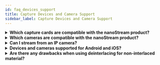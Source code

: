 ```yaml
---
id: faq_devices_support
title: Capture Devices and Camera Support
sidebar_label: Capture Devices and Camera Support
---
```


<details><summary><strong>Which capture cards are compatible with the nanoStream product?</strong></summary>

Basically every capture card should be compatible dependent on the driver architecture. `Blackmagic design cards` proved to be working well with our product.

>For Windows, the driver needs to be `DirectShow` compatible which is usually the case.

>For MacOS, either `AVFoundation` or `Quicktime` compatible drivers can be used.

!!! Todo: Please contact us for details and specific support. !! CONTACT LINK
</details>

<details><summary><strong>Which cameras are compatible with the nanoStream product?</strong></summary>

Basically every camera which has a compatible driver installed can be used.

There is a range of cameras which are tested in our lab and verified.

**Our recommendations**:
- Web cams: `Logitech` or `Microsoft`
- Studio based encoding `Blackmagic Decklink` and `Intensity Osprey`
</details>


<details><summary><strong>Can I stream from an IP camera?</strong></summary>

It depends, if the drivers for the IP camera supports `directshow`. For instance IP cameras from axis are supported.
We can also provide custom development for unsupported IP cameras.
</details>

<details><summary><strong>Devices and cameras supported for Android and iOS?</strong></summary>
#### Web Applications / nanoStream H5Live

**nanoStream H5Live Player**

nanoStream H5Live player is compatible to most HTML5 browsers, either based on - `ULL HLS` (Safari/iOS) - `MSE` (other browsers)

Known to work for H5Live plugin-free are `Chrome`, `Firefox`, `Safari`, `Edge` and `IE` 

For Windows 7 / IE there is a Flash player fallback

>Note: some builtin browsers, especially on Android, do not fully support HTML5. This might >affect builtin Samsung browsers. **We recommend using Chrome.**


**nanoStream Webcaster Broadcaster**

Most browsers supporting the latest HTML5 WebRTC standards should work. 
Apple introduced WebRTC support end 2017 for iOS/Safari, and the WebRTC standard is not fully finalized yet, so there might be specific issues on specific devices. Please contact us for details.

#### Native Applications / nanoStream SDKs

**nanoStream native SDK iOS**

All iOS devices running `iOS8 and higher` should be compatible with nanoStream Live Encoder for iOS. It is recommended to use at least `iPhone 5s or higher` with the latest updates available.

**nanoStream native SDK for Android**

min. required Android version is `4.1` Recommended Android version is `4.4`

**Compatible devices for Android:**

There is a wide range of Android devices known to work with nanoStream Live Encoder. Here is a small excerpt:

- Samsung Galaxy S
- Google/HTC/LG Nexus
- Samsung Galaxy Tab
- Sony XPeria Z1 mini and higher (Z3, etc)
- Asus Iconia Tab
- Amazon Fire HD
- LG G3
- HTC One

>**There is specific support for region specific devices (e.g. East Asia), dependent on your >support level agreement. Please contact us for details.**

</details>

<details><summary><strong>Are there any drawbacks when using deinterlacing for non-interlaced material?</strong></summary>

The drawbacks of having deinterlacing turned on all the time are:

- degraded picture quality for non-interlaced material (The picture quality degration is dependent on the deinterlacer algorithm. Using a good algorithm, quality should not be affected.)
- higher cpu load (the amount of extra cpu time required depends on the algorithm used for deinterlacing - algorithm requiring more cpu time produce better results)

For detailed explanation [click here](http://www.100fps.com/video_resolution_vs_fluidity.htm)

</details>
